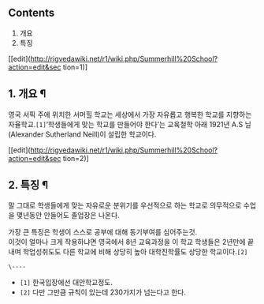 ## Contents

    

1. 개요 
2. 특징 

[[edit](http://rigvedawiki.net/r1/wiki.php/Summerhill%20School?action=edit&sec
tion=1)]

## 1. 개요 ¶

영국 서픽 주에 위치한 서머힐 학교는 세상에서 가장 자유롭고 행복한 학교를 지향하는 자율학교.`[1]`‘학생들에게 맞는 학교를 만들어야
한다’는 교육철학 아래 1921년 A.S 닐(Alexander Sutherland Neill)이 설립한 학교이다.

  

[[edit](http://rigvedawiki.net/r1/wiki.php/Summerhill%20School?action=edit&sec
tion=2)]

## 2. 특징 ¶

말 그대로 학생들에게 맞는 자유로운 분위기를 우선적으로 하는 학교로 의무적으로 수업을 몇년동안 안들어도 졸업장은 나온다.

  

가장 큰 특징은 학생이 스스로 공부에 대해 동기부여를 심어주는것.  
이것이 얼마나 크게 작용하냐면 영국에서 8년 교육과정을 이 학교 학생들은 2년만에 끝내며 학업성취도도 다른 학교에 비해 상당히 높아
대학진학률도 상당한 학교이다.`[2]`

`\----`

  * `[1]` 한국입장에선 대안학교정도.
  * `[2]` 다만 그만큼 규칙이 있는데 230가지가 넘는다고 한다.

